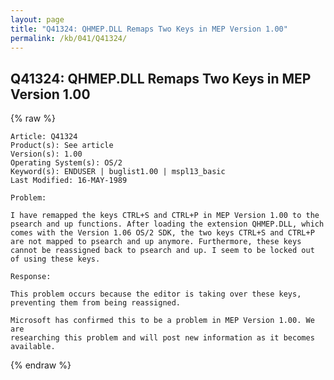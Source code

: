 ```yaml
---
layout: page
title: "Q41324: QHMEP.DLL Remaps Two Keys in MEP Version 1.00"
permalink: /kb/041/Q41324/
---
```


## Q41324: QHMEP.DLL Remaps Two Keys in MEP Version 1.00

{% raw %}

	Article: Q41324
	Product(s): See article
	Version(s): 1.00
	Operating System(s): OS/2
	Keyword(s): ENDUSER | buglist1.00 | mspl13_basic
	Last Modified: 16-MAY-1989
	
	Problem:
	
	I have remapped the keys CTRL+S and CTRL+P in MEP Version 1.00 to the
	psearch and up functions. After loading the extension QHMEP.DLL, which
	comes with the Version 1.06 OS/2 SDK, the two keys CTRL+S and CTRL+P
	are not mapped to psearch and up anymore. Furthermore, these keys
	cannot be reassigned back to psearch and up. I seem to be locked out
	of using these keys.
	
	Response:
	
	This problem occurs because the editor is taking over these keys,
	preventing them from being reassigned.
	
	Microsoft has confirmed this to be a problem in MEP Version 1.00. We are
	researching this problem and will post new information as it becomes
	available.

{% endraw %}
